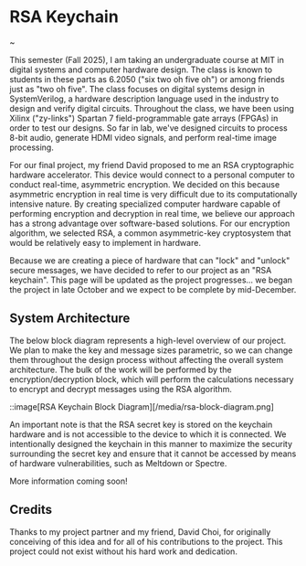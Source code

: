 # RSA Keychain

~

This semester (Fall 2025), I am taking an undergraduate course at MIT in digital systems and computer hardware design.  The class is known to students in these parts as 6.2050 ("six two oh five oh") or among friends just as "two oh five".  The class focuses on digital systems design in SystemVerilog, a hardware description language used in the industry to design and verify digital circuits.  Throughout the class, we have been using Xilinx ("zy-links") Spartan 7 field-programmable gate arrays (FPGAs) in order to test our designs.  So far in lab, we've designed circuits to process 8-bit audio, generate HDMI video signals, and perform real-time image processing.

For our final project, my friend David proposed to me an RSA cryptographic hardware accelerator.  This device would connect to a personal computer to conduct real-time, asymmetric encryption.  We decided on this because asymmetric encryption in real time is very difficult due to its computationally intensive nature.  By creating specialized computer hardware capable of performing encryption and decryption in real time, we believe our approach has a strong advantage over software-based solutions.  For our encryption algorithm, we selected RSA, a common asymmetric-key cryptosystem that would be relatively easy to implement in hardware.

Because we are creating a piece of hardware that can "lock" and "unlock" secure messages, we have decided to refer to our project as an "RSA keychain".  This page will be updated as the project progresses... we began the project in late October and we expect to be complete by mid-December.

## System Architecture

The below block diagram represents a high-level overview of our project.  We plan to make the key and message sizes parametric, so we can change them throughout the design process without affecting the overall system architecture.  The bulk of the work will be performed by the encryption/decryption block, which will perform the calculations necessary to encrypt and decrypt messages using the RSA algorithm.

::image[RSA Keychain Block Diagram][/media/rsa-block-diagram.png]

An important note is that the RSA secret key is stored on the keychain hardware and is not accessible to the device to which it is connected.  We intentionally designed the keychain in this manner to maximize the security surrounding the secret key and ensure that it cannot be accessed by means of hardware vulnerabilities, such as Meltdown or Spectre.

More information coming soon!

## Credits

Thanks to my project partner and my friend, David Choi, for originally conceiving of this idea and for all of his contributions to the project.  This project could not exist without his hard work and dedication.